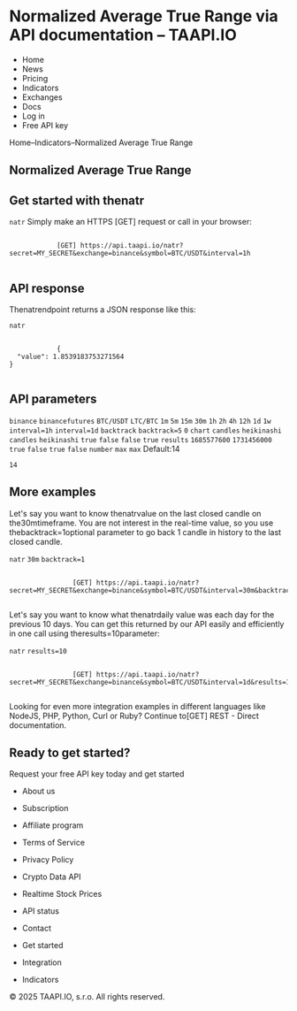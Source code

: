 # Normalized Average True Range via API documentation – TAAPI.IO

- Home
- News
- Pricing
- Indicators
- Exchanges
- Docs
- Log in
- Free API key

Home–Indicators–Normalized Average True Range


## Normalized Average True Range

## Get started with thenatr
`natr` Simply make an HTTPS [GET] request or call in your browser:


```

			[GET] https://api.taapi.io/natr?secret=MY_SECRET&exchange=binance&symbol=BTC/USDT&interval=1h
		
```

## API response
Thenatrendpoint returns a JSON response like this:

`natr` 
```

			{
  "value": 1.8539183753271564
}
		
```

## API parameters
`binance` `binancefutures` `BTC/USDT` `LTC/BTC` `1m` `5m` `15m` `30m` `1h` `2h` `4h` `12h` `1d` `1w` `interval=1h` `interval=1d` `backtrack` `backtrack=5` `0` `chart` `candles` `heikinashi` `candles` `heikinashi` `true` `false` `false` `true` `results` `1685577600` `1731456000` `true` `false` `true` `false` `number` `max` `max` Default:14

`14` 
## More examples
Let's say you want to know thenatrvalue on the last closed candle on the30mtimeframe. You are not interest in the real-time value, so you use thebacktrack=1optional parameter to go back 1 candle in history to the last closed candle.

`natr` `30m` `backtrack=1` 
```

				[GET] https://api.taapi.io/natr?secret=MY_SECRET&exchange=binance&symbol=BTC/USDT&interval=30m&backtrack=1
			
```
Let's say you want to know what thenatrdaily value was each day for the previous 10 days. You can get this returned by our API easily and efficiently in one call using theresults=10parameter:

`natr` `results=10` 
```

				[GET] https://api.taapi.io/natr?secret=MY_SECRET&exchange=binance&symbol=BTC/USDT&interval=1d&results=10
			
```
Looking for even more integration examples in different languages like NodeJS, PHP, Python, Curl or Ruby? Continue to[GET] REST - Direct documentation.


## Ready to get started?
Request your free API key today and get started

- About us
- Subscription
- Affiliate program
- Terms of Service
- Privacy Policy
- Crypto Data API
- Realtime Stock Prices
- API status
- Contact

- Get started
- Integration
- Indicators

© 2025 TAAPI.IO, s.r.o. All rights reserved.

